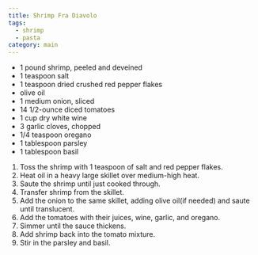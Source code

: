 ```yaml
---
title: Shrimp Fra Diavolo
tags:
  - shrimp
  - pasta
category: main
---
```


- 1 pound shrimp, peeled and deveined
- 1 teaspoon salt
- 1 teaspoon dried crushed red pepper flakes
- olive oil
- 1 medium onion, sliced
- 14 1/2-ounce diced tomatoes
- 1 cup dry white wine
- 3 garlic cloves, chopped
- 1/4 teaspoon oregano
- 1 tablespoon parsley
- 1 tablespoon basil

1. Toss the shrimp with 1 teaspoon of salt and red pepper flakes.
1. Heat oil in a heavy large skillet over medium-high heat.
1. Saute the shrimp until just cooked through.
1. Transfer shrimp from the skillet.
1. Add the onion to the same skillet, adding olive oil(if needed) and saute until translucent.
1. Add the tomatoes with their juices, wine, garlic, and oregano.
1. Simmer until the sauce thickens.
1. Add shrimp back into the tomato mixture.
1. Stir in the parsley and basil.
